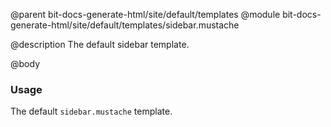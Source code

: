 @parent bit-docs-generate-html/site/default/templates
@module bit-docs-generate-html/site/default/templates/sidebar.mustache

@description The default sidebar template.

@body

### Usage

The default `sidebar.mustache` template.
